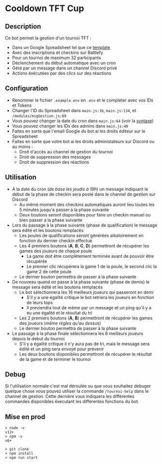 # Cooldown TFT Cup

## Description
Ce bot permet la gestion d'un tournoi TFT :
* Dans un Google Spreadsheet tel que ce [template](https://docs.google.com/spreadsheets/d/1ETkajlzHUM8eeHYE3xW8xMpJ-5SqHlDiNRsp5K9o1jo)
* Avec des inscriptions et checkins sur Battlefy
* Pour un tournoi de maximum 32 participants
* Déclenchement du début automatique avec un cron
* Géré par un message dans un channel Discord privé
* Actions éxécutées par des clics sur des réactions

## Configuration
* Renommer le fichier `.example.env` en `.env` et le compléter avec vos IDs et Tokens
* Changer l'ID du Spreadsheet dans `main.js:16`, `main.js:134`, et `/modules/msgGestion.js:69`
* Vous pouvez changer la date du cron dans `main.js:64` (voir la [syntaxe](https://www.npmjs.com/package/node-cron))
* Vous pouvez changer les IDs des admins dans `main.js:40`
* Faites en sorte que l'email Google du bot ai les droits éditeur sur le Spreadsheet
* Faites en sorte que votre bot ai les droits administateurs sur Discord ou au moins :
    * Droit d'accès au channel de gestion du tournoi
    * Droit de suppression des messages
    * Droit de suppression des réactions

## Utilisation
* A la date du cron (*de base les jeudis à 19h*) un message indiquant le début de la phase de checkin sera posté dans le channel de gestion sur Discord
    * Au même moment des checkins automatiques auront lieu toutes les 5 minutes jusqu'a passer à la phase suivante
    * Deux boutons seront disponibles pour faire un checkin manuel ou bien passer a la phase suivante
* Lors du passage à la phase suivante (phase de qualification) le message sera édité et les boutons remplacés
    * Les poules de qualifications seront générées aléatoirement en fonction du dernier checkin effectué
    * Les 4 premiers boutons (**A**, **B**, **C**, **D**) permettront de récupérer les games des joueurs de chaque poule 
        * La game doit être complètement terminée avant de pouvoir être récupérée
        * Le premier clic récupèrera la game 1 de la poule, le second clic la game 2 de cette poule
    * Le dernier bouton permettra de passer à la phase suivante
* De nouveau quand on passe à la phase suivante (phase de demis) le message sera édité et les boutons remplacés
    * Le bot sélectionnera les 16 meilleurs joueurs qui passeront en demi
        * S'il y a une égalité critique le bot retriera les joueurs en fonction de leurs tops
        * Il previendra tout de même par un message et un ping qu'il y a eu une égalité et le résultat du tri
    * Les 2 premiers boutons (**A**, **B**) permettront de récupérer les games des joueurs (*même règles qu'au dessus*)
    * Le dernier bouton permettra de passer à la phase suivante
* Le passage à la phase finale sélectionnera les 8 meilleurs joueurs depuis le debut du tournoi
    * S'il y a égalité critique il n'y aura pas de tri, mais le message sera édité et un ping sera envoyé pour prévenir
    * Les deux boutons disponibles permettront de récupérer le résultat de la game et de terminer le tournoi

## Debug
Si l'utilisation normale c'est mal déroulée ou que vous souhaitez debuger quelque chose vous pouvez utiliser la commande `/tournoi-help` dans le channel de gestion. Cette dernière vous indiquera les différentes commandes disponibles éxecutant les différentes fonctions du bot.

## Mise en prod
```shell
> node -v
v12+
> npm -v
v6+

> git clone
> npm install
> npm run start
```